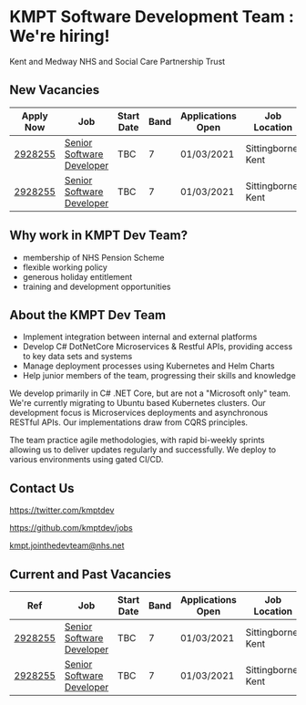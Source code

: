 # KMPT Software Development Team : We're hiring!
Kent and Medway NHS and Social Care Partnership Trust

## New Vacancies

|Apply Now |Job | Start Date | Band | Applications Open | Job Location | Contact |
|------|------|------|--|----|----|----|
|[2928255](http://kentmedway.healthjobsuk.com/vacancy/2928255)|[Senior Software Developer](2021/senior-software-developer.md)|TBC|7|01/03/2021|Sittingborne, Kent|[Chat](mailto:kmpt.jointhedevteam@nhs.net) |
|[2928255](http://kentmedway.healthjobsuk.com/vacancy/2928255)|[Senior Software Developer](2021/senior-software-developer.md)|TBC|7|01/03/2021|Sittingborne, Kent|[Chat](mailto:kmpt.jointhedevteam@nhs.net) |

## Why work in KMPT Dev Team?

- membership of NHS Pension Scheme
- flexible working policy
- generous holiday entitlement
- training and development opportunities

## About the KMPT Dev Team
- Implement integration between internal and external platforms
- Develop C# DotNetCore Microservices & Restful APIs, providing access to key data sets and systems
- Manage deployment processes using Kubernetes and Helm Charts
- Help junior members of the team, progressing their skills and knowledge

We develop primarily in C# .NET Core, but are not a "Microsoft only" team. We're currently migrating to Ubuntu based Kubernetes clusters. Our development focus is Microservices deployments and asynchronous RESTful APIs. Our implementations draw from CQRS principles.

The team practice agile methodologies, with rapid bi-weekly sprints allowing us to deliver updates regularly and successfully. We deploy to various environments using gated CI/CD.

## Contact Us
https://twitter.com/kmptdev

https://github.com/kmptdev/jobs

[kmpt.jointhedevteam@nhs.net](mailto:kmpt.jointhedevteam@nhs.net)

## Current and Past Vacancies

|Ref|Job | Start Date | Band | Applications Open | Job Location | Contact |
|------|------|------|--|----|----|----|
|[2928255](http://kentmedway.healthjobsuk.com/vacancy/2928255)|[Senior Software Developer](2021/senior-software-developer.md)|TBC|7|01/03/2021|Sittingborne, Kent|[Chat](mailto:kmpt.jointhedevteam@nhs.net) |
|[2928255](http://kentmedway.healthjobsuk.com/vacancy/2928255)|[Senior Software Developer](2021/senior-software-developer.md)|TBC|7|01/03/2021|Sittingborne, Kent|[Chat](mailto:kmpt.jointhedevteam@nhs.net) |
